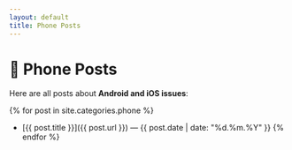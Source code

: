 ```yaml
---
layout: default
title: Phone Posts
---
```


# 📱 Phone Posts

Here are all posts about **Android and iOS issues**:

{% for post in site.categories.phone %}
- [{{ post.title }}]({{ post.url }}) — {{ post.date | date: "%d.%m.%Y" }}
{% endfor %}
